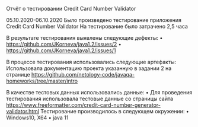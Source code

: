 Отчёт о тестировании Credit Card Number Validator

05.10.2020-06.10.2020
Было произведено тестирование приложения Credit Card Number Validator
На тестирование было затрачено 2,5 часа

В результате тестирования выявлены следующие дефекты:
•	https://github.com/JKorneva/java1.2/issues/2
•	https://github.com/JKorneva/java1.2/issues/1


В процессе тестирования использовались следующие артефакты:
Использовала документацию проекта указанную в задании 2 на странице https://github.com/netology-code/javaqa-homeworks/tree/master/intro

В качестве тестовых данных использовались данные:
•	Для проведения тестирования использовала тестовые данные со страницы сайта https://www.freeformatter.com/credit-card-number-generator-validator.html
Тестирование производилось в следующем окружении:
•	Windows10, X64
•	java 11

